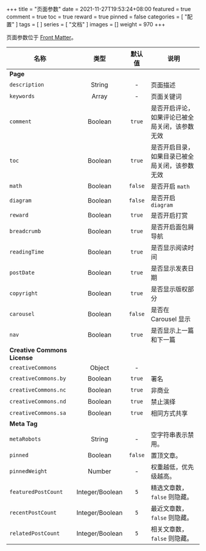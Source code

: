 +++
title = "页面参数"
date = 2021-11-27T19:53:24+08:00
featured = true
comment = true
toc = true
reward = true
pinned = false
categories = [
  "配置"
]
tags = [
]
series = [
  "文档"
]
images = []
weight = 970
+++

页面参数位于 [Front Matter](https://gohugo.io/content-management/front-matter/)。

<!--more-->

| 名称 | 类型  | 默认值 | 说明
|---|:-:|:-:|---
| **Page** 
| `description` | String | - | 页面描述
| `keywords` | Array | - | 页面关键词
| `comment` | Boolean | `true` | 是否开启评论，如果评论已被全局关闭，该参数无效
| `toc` | Boolean | `true` | 是否开启目录，如果目录已被全局关闭，该参数无效
| `math` | Boolean | `false` | 是否开启 `math`
| `diagram` | Boolean | `false` | 是否开启 `diagram`
| `reward` | Boolean | `true` | 是否开启打赏
| `breadcrumb` | Boolean | `true` | 是否开启面包屑导航
| `readingTime` | Boolean | `true` | 是否显示阅读时间
| `postDate` | Boolean | `true` | 是否显示发表日期
| `copyright` | Boolean | `true` | 是否显示版权部分
| `carousel` | Boolean | `false` | 是否在 Carousel 显示
| `nav` | Boolean | `true` | 是否显示上一篇和下一篇
| **Creative Commons License**
| `creativeCommons` | Object | - |
| `creativeCommons.by` | Boolean | `true` | 署名
| `creativeCommons.nc` | Boolean | `true` | 非商业
| `creativeCommons.nd` | Boolean | `true` | 禁止演绎
| `creativeCommons.sa` | Boolean | `true` | 相同方式共享
| **Meta Tag**
| `metaRobots` | String | - | 空字符串表示禁用。
| `pinned` | Boolean | `false` | 置顶文章。
| `pinnedWeight` | Number | - | 权重越低，优先级越高。
| `featuredPostCount` | Integer/Boolean | `5` | 精选文章数，`false` 则隐藏。
| `recentPostCount` | Integer/Boolean | `5` | 最近文章数，`false` 则隐藏。
| `relatedPostCount` | Integer/Boolean | `5` | 相关文章数，`false` 则隐藏。

